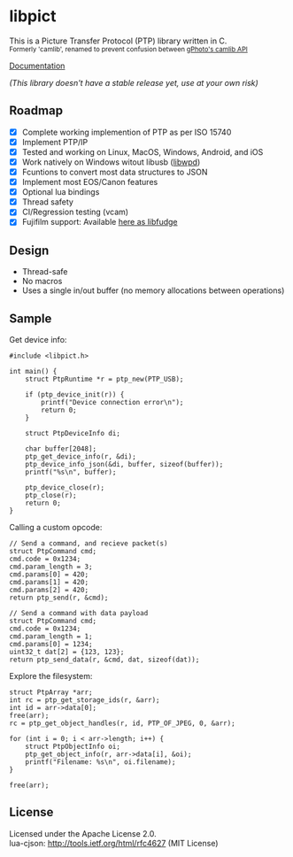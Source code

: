 # libpict
This is a Picture Transfer Protocol (PTP) library written in C.  
<sub>Formerly 'camlib', renamed to prevent confusion between [gPhoto's camlib API](http://www.gphoto.org/doc/manual/api-camlib.html)</sub>

[Documentation](https://danielc.dev/libpict/structPtpRuntime.html)

*(This library doesn't have a stable release yet, use at your own risk)*

## Roadmap
- [x] Complete working implemention of PTP as per ISO 15740
- [x] Implement PTP/IP
- [x] Tested and working on Linux, MacOS, Windows, Android, and iOS
- [x] Work natively on Windows witout libusb ([libwpd](https://github.com/petabyt/libwpd))
- [x] Fcuntions to convert most data structures to JSON
- [x] Implement most EOS/Canon features
- [x] Optional lua bindings
- [x] Thread safety
- [x] CI/Regression testing (vcam)
- [x] Fujifilm support: Available [here as libfudge](https://github.com/petabyt/fudge)

## Design
- Thread-safe
- No macros
- Uses a single in/out buffer (no memory allocations between operations)

## Sample
Get device info:
```
#include <libpict.h>

int main() {
	struct PtpRuntime *r = ptp_new(PTP_USB);

	if (ptp_device_init(r)) {
		printf("Device connection error\n");
		return 0;
	}

	struct PtpDeviceInfo di;

	char buffer[2048];
	ptp_get_device_info(r, &di);
	ptp_device_info_json(&di, buffer, sizeof(buffer));
	printf("%s\n", buffer);

	ptp_device_close(r);
	ptp_close(r);
	return 0;
}
```
Calling a custom opcode:
```
// Send a command, and recieve packet(s)
struct PtpCommand cmd;
cmd.code = 0x1234;
cmd.param_length = 3;
cmd.params[0] = 420;
cmd.params[1] = 420;
cmd.params[2] = 420;
return ptp_send(r, &cmd);

// Send a command with data payload
struct PtpCommand cmd;
cmd.code = 0x1234;
cmd.param_length = 1;
cmd.params[0] = 1234;
uint32_t dat[2] = {123, 123};
return ptp_send_data(r, &cmd, dat, sizeof(dat));
```
Explore the filesystem:
```
struct PtpArray *arr;
int rc = ptp_get_storage_ids(r, &arr);
int id = arr->data[0];
free(arr);
rc = ptp_get_object_handles(r, id, PTP_OF_JPEG, 0, &arr);

for (int i = 0; i < arr->length; i++) {
	struct PtpObjectInfo oi;
	ptp_get_object_info(r, arr->data[i], &oi);
	printf("Filename: %s\n", oi.filename);
}

free(arr);
```

## License
Licensed under the Apache License 2.0.  
lua-cjson: http://tools.ietf.org/html/rfc4627 (MIT License)  
